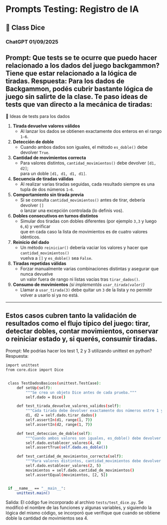 # Prompts Testing: Registro de IA

## 🎲 Class Dice

### ChatGPT 01/09/2025
Prompt: Que tests se te ocurre que puedo hacer relacionado a los dados del juego backgammon? Tiene que estar relacionado a la lógica de tiradas.
Respuesta: Para los dados de Backgammon, podés cubrir bastante lógica de juego sin salirte de la clase. Te paso ideas de tests que van directo a la mecánica de tiradas:
---
📌 Ideas de tests para los dados
1. **Tirada devuelve valores válidos**  
   - Al lanzar los dados se obtienen exactamente dos enteros en el rango `1–6`.
2. **Detección de doble**  
   - Cuando ambos dados son iguales, el método `es_doble()` debe devolver `True`.
3. **Cantidad de movimientos correcta**  
   - Para valores distintos, `cantidad_movimientos()` debe devolver `[d1, d2]`;  
     para un doble `[d1, d1, d1, d1]`.
4. **Secuencia de tiradas válidas**  
   - Al realizar varias tiradas seguidas, cada resultado siempre es una tupla de dos números `1–6`.
5. **Comportamiento sin tirada previa**  
   - Si se consulta `cantidad_movimientos()` antes de tirar, debería devolver `[]`  
     o lanzar una excepción controlada (lo definís vos).
6. **Dobles consecutivos en turnos distintos**  
   - Simular dos tiradas con dobles diferentes (por ejemplo `3,3` y luego `6,6`) y verificar  
     que en cada caso la lista de movimientos es de cuatro valores idénticos.
7. **Reinicio del dado**  
   - Un método `reiniciar()` debería vaciar los valores y hacer que `cantidad_movimientos()`  
     vuelva a `[]` y `es_doble()` sea `False`.
8. **Tiradas repetidas válidas**  
   - Forzar manualmente varias combinaciones distintas y asegurar que nunca devuelve  
     un valor fuera de rango ni listas vacías tras `tirar_dados()`.
9. **Consumo de movimientos** *(si implementás `usar_tirada(valor)`)*  
    - Llamar a `usar_tirada(3)` debe quitar un `3` de la lista y no permitir volver a usarlo si ya no está.
---
Estos casos cubren tanto la **validación de resultados** como el **flujo típico del juego**: tirar, detectar dobles, contar movimientos, conservar o reiniciar estado y, si querés, consumir tiradas.
---
Prompt: Me podrias hacer los test 1, 2 y 3 utilizando unittest en python?
Respuesta:
   ```bash
   import unittest
   from core.dice import Dice


    class TestDadosBasicos(unittest.TestCase):
        def setUp(self):
            """Se crea un objeto Dice antes de cada prueba."""
            self.dado = Dice()

        def test_tirada_devuelve_valores_validos(self):
            """Cada tirada debe devolver exactamente dos números entre 1 y 6."""
            d1, d2 = self.dado.tirar_dados()
            self.assertIn(d1, range(1, 7))
            self.assertIn(d2, range(1, 7))

        def test_deteccion_de_doble(self):
            """Cuando ambos valores son iguales, es_doble() debe devolver True."""
            self.dado.establecer_valores(4, 4)
            self.assertTrue(self.dado.es_doble())

        def test_cantidad_de_movimientos_correcta(self):
            """Para valores distintos, cantidad_movimientos debe devolver ambos valores."""
            self.dado.establecer_valores(2, 5)
            movimientos = self.dado.cantidad_de_movimientos()
            self.assertEqual(movimientos, [2, 5])


    if __name__ == "__main__":
        unittest.main()
   ```
Salida: El código fue incorporado al archivo `tests/test_dice.py`. Se modificó el nombre de las funciones y algunas variables, y siguiendo la lógica del mismo código, se incorporó que verifique que cuando se obtiene doble la cantidad de movimientos sea 4.